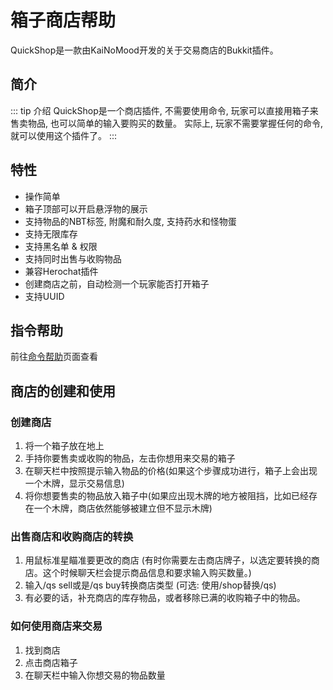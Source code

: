# 箱子商店帮助
QuickShop是一款由KaiNoMood开发的关于交易商店的Bukkit插件。

## 简介
::: tip 介绍
QuickShop是一个商店插件, 不需要使用命令, 玩家可以直接用箱子来售卖物品, 也可以简单的输入要购买的数量。
实际上, 玩家不需要掌握任何的命令, 就可以使用这个插件了。
:::

## 特性
- 操作简单
- 箱子顶部可以开启悬浮物的展示
- 支持物品的NBT标签, 附魔和耐久度, 支持药水和怪物蛋
- 支持无限库存
- 支持黑名单 & 权限
- 支持同时出售与收购物品
- 兼容Herochat插件
- 创建商店之前，自动检测一个玩家能否打开箱子
- 支持UUID

## 指令帮助
前往[命令帮助](/commandhelp/#箱子商店)页面查看

## 商店的创建和使用
### 创建商店
1. 将一个箱子放在地上
2. 手持你要售卖或收购的物品，左击你想用来交易的箱子
3. 在聊天栏中按照提示输入物品的价格(如果这个步骤成功进行，箱子上会出现一个木牌，显示交易信息)
4. 将你想要售卖的物品放入箱子中(如果应出现木牌的地方被阻挡，比如已经存在一个木牌，商店依然能够被建立但不显示木牌)
### 出售商店和收购商店的转换
1. 用鼠标准星瞄准要更改的商店 (有时你需要左击商店牌子，以选定要转换的商店。这个时候聊天栏会提示商品信息和要求输入购买数量。)
2. 输入/qs sell或是/qs buy转换商店类型 (可选: 使用/shop替换/qs)
3. 有必要的话，补充商店的库存物品，或者移除已满的收购箱子中的物品。
### 如何使用商店来交易
1. 找到商店
2. 点击商店箱子
3. 在聊天栏中输入你想交易的物品数量